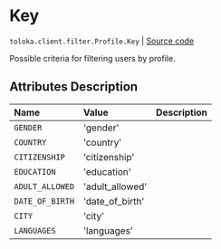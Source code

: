# Key
`toloka.client.filter.Profile.Key` | [Source code](https://github.com/Toloka/toloka-kit/blob/v0.1.24/src/client/filter.py#L164)

Possible criteria for filtering users by profile.

## Attributes Description

| Name | Value | Description |
| :------| :-----------| :----------| 
`GENDER`|'gender'|<p></p>
`COUNTRY`|'country'|<p></p>
`CITIZENSHIP`|'citizenship'|<p></p>
`EDUCATION`|'education'|<p></p>
`ADULT_ALLOWED`|'adult_allowed'|<p></p>
`DATE_OF_BIRTH`|'date_of_birth'|<p></p>
`CITY`|'city'|<p></p>
`LANGUAGES`|'languages'|<p></p>
